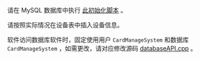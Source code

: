请在 MySQL 数据库中执行 [此初始化脚本](./initDb.sql) 。

请按照实际情况在设备表中插入设备信息。

软件访问数据库软件时，固定使用用户 `CardManageSystem` 和数据库 `CardManageSystem` ，如需更改，请对应修改源码 [databaseAPI.cpp](../databaseAPI.cpp) 。